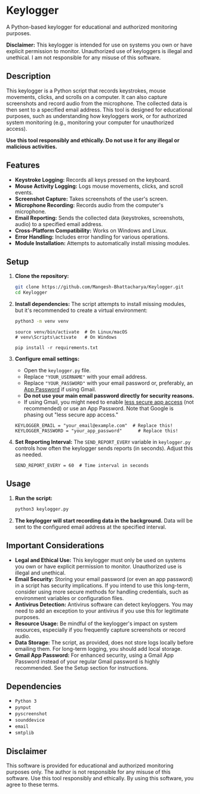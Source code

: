 # Keylogger

A Python-based keylogger for educational and authorized monitoring purposes.

**Disclaimer:** This keylogger is intended for use on systems you own or have explicit permission to monitor. Unauthorized use of keyloggers is illegal and unethical. I am not responsible for any misuse of this software.

## Description

This keylogger is a Python script that records keystrokes, mouse movements, clicks, and scrolls on a computer. It can also capture screenshots and record audio from the microphone. The collected data is then sent to a specified email address. This tool is designed for educational purposes, such as understanding how keyloggers work, or for authorized system monitoring (e.g., monitoring your computer for unauthorized access).

**Use this tool responsibly and ethically. Do not use it for any illegal or malicious activities.**

## Features

* **Keystroke Logging:** Records all keys pressed on the keyboard.
* **Mouse Activity Logging:** Logs mouse movements, clicks, and scroll events.
* **Screenshot Capture:** Takes screenshots of the user's screen.
* **Microphone Recording:** Records audio from the computer's microphone.
* **Email Reporting:** Sends the collected data (keystrokes, screenshots, audio) to a specified email address.
* **Cross-Platform Compatibility:** Works on Windows and Linux.
* **Error Handling:** Includes error handling for various operations.
* **Module Installation:** Attempts to automatically install missing modules.

## Setup

1.  **Clone the repository:**

    ```bash
    git clone https://github.com/Mangesh-Bhattacharya/Keylogger.git
    cd Keylogger
    ```

2.  **Install dependencies:**  The script attempts to install missing modules, but it's recommended to create a virtual environment:

    ```bash
    python3 -m venv venv
    ```
    ```
    source venv/bin/activate  # On Linux/macOS
    # venv\Scripts\activate   # On Windows
    ```
    ```
    pip install -r requirements.txt
    ```

4.  **Configure email settings:**

    * Open the `keylogger.py` file.
    * Replace `"YOUR_USERNAME"` with your email address.
    * Replace `"YOUR_PASSWORD"` with your email password or, preferably, an [App Password](https://support.google.com/accounts/answer/185833?hl=en) if using Gmail.
    * **Do not use your main email password directly for security reasons.**
    * If using Gmail, you might need to enable [less secure app access](https://support.google.com/accounts/answer/6010255) (not recommended) or use an App Password.  Note that Google is phasing out "less secure app access."
    
    ```
    KEYLOGGER_EMAIL = "your_email@example.com"  # Replace this!
    KEYLOGGER_PASSWORD = "your_app_password"      # Replace this!
    ```

5.   **Set Reporting Interval:**
     The `SEND_REPORT_EVERY` variable in `keylogger.py` controls how often the keylogger sends reports (in seconds). Adjust this as needed.
    
        ```
        SEND_REPORT_EVERY = 60  # Time interval in seconds
        ```

## Usage

1.  **Run the script:**

    ```bash
    python3 keylogger.py
    ```

2.  **The keylogger will start recording data in the background.** Data will be sent to the configured email address at the specified interval.

## Important Considerations

* **Legal and Ethical Use:** This keylogger must only be used on systems you own or have explicit permission to monitor. Unauthorized use is illegal and unethical.
* **Email Security:** Storing your email password (or even an app password) in a script has security implications. If you intend to use this long-term, consider using more secure methods for handling credentials, such as environment variables or configuration files.
* **Antivirus Detection:** Antivirus software can detect keyloggers. You may need to add an exception to your antivirus if you use this for legitimate purposes.
* **Resource Usage:** Be mindful of the keylogger's impact on system resources, especially if you frequently capture screenshots or record audio.
* **Data Storage:** The script, as provided, does not store logs locally before emailing them. For long-term logging, you should add local storage.
* **Gmail App Password:** For enhanced security, using a Gmail App Password instead of your regular Gmail password is highly recommended. See the Setup section for instructions.

## Dependencies

* `Python 3`
* `pynput`
* `pyscreenshot`
* `sounddevice`
* `email`
* `smtplib`

## Disclaimer

This software is provided for educational and authorized monitoring purposes only. The author is not responsible for any misuse of this software. Use this tool responsibly and ethically. By using this software, you agree to these terms.
